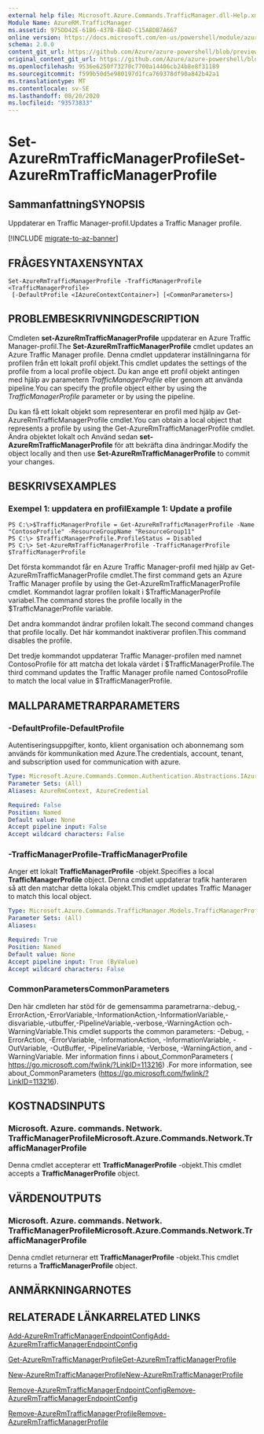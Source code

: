 ```yaml
---
external help file: Microsoft.Azure.Commands.TrafficManager.dll-Help.xml
Module Name: AzureRM.TrafficManager
ms.assetid: 975DD42E-61B6-437B-884D-C15A8DB7A667
online version: https://docs.microsoft.com/en-us/powershell/module/azurerm.trafficmanager/set-azurermtrafficmanagerprofile
schema: 2.0.0
content_git_url: https://github.com/Azure/azure-powershell/blob/preview/src/ResourceManager/TrafficManager/Commands.TrafficManager2/help/Set-AzureRmTrafficManagerProfile.md
original_content_git_url: https://github.com/Azure/azure-powershell/blob/preview/src/ResourceManager/TrafficManager/Commands.TrafficManager2/help/Set-AzureRmTrafficManagerProfile.md
ms.openlocfilehash: 9536e6250f73270c7700a14406cb24b8e8f31189
ms.sourcegitcommit: f599b50d5e980197d1fca769378df90a842b42a1
ms.translationtype: MT
ms.contentlocale: sv-SE
ms.lasthandoff: 08/20/2020
ms.locfileid: "93573833"
---
```

# <span data-ttu-id="98ee1-101">Set-AzureRmTrafficManagerProfile</span><span class="sxs-lookup"><span data-stu-id="98ee1-101">Set-AzureRmTrafficManagerProfile</span></span>

## <span data-ttu-id="98ee1-102">Sammanfattning</span><span class="sxs-lookup"><span data-stu-id="98ee1-102">SYNOPSIS</span></span>
<span data-ttu-id="98ee1-103">Uppdaterar en Traffic Manager-profil.</span><span class="sxs-lookup"><span data-stu-id="98ee1-103">Updates a Traffic Manager profile.</span></span>

[!INCLUDE [migrate-to-az-banner](../../includes/migrate-to-az-banner.md)]

## <span data-ttu-id="98ee1-104">FRÅGESYNTAXEN</span><span class="sxs-lookup"><span data-stu-id="98ee1-104">SYNTAX</span></span>

```
Set-AzureRmTrafficManagerProfile -TrafficManagerProfile <TrafficManagerProfile>
 [-DefaultProfile <IAzureContextContainer>] [<CommonParameters>]
```

## <span data-ttu-id="98ee1-105">PROBLEMBESKRIVNING</span><span class="sxs-lookup"><span data-stu-id="98ee1-105">DESCRIPTION</span></span>
<span data-ttu-id="98ee1-106">Cmdleten **set-AzureRmTrafficManagerProfile** uppdaterar en Azure Traffic Manager-profil.</span><span class="sxs-lookup"><span data-stu-id="98ee1-106">The **Set-AzureRmTrafficManagerProfile** cmdlet updates an Azure Traffic Manager profile.</span></span>
<span data-ttu-id="98ee1-107">Denna cmdlet uppdaterar inställningarna för profilen från ett lokalt profil objekt.</span><span class="sxs-lookup"><span data-stu-id="98ee1-107">This cmdlet updates the settings of the profile from a local profile object.</span></span>
<span data-ttu-id="98ee1-108">Du kan ange ett profil objekt antingen med hjälp av parametern *TrafficManagerProfile* eller genom att använda pipeline.</span><span class="sxs-lookup"><span data-stu-id="98ee1-108">You can specify the profile object either by using the *TrafficManagerProfile* parameter or by using the pipeline.</span></span>

<span data-ttu-id="98ee1-109">Du kan få ett lokalt objekt som representerar en profil med hjälp av Get-AzureRmTrafficManagerProfile cmdlet.</span><span class="sxs-lookup"><span data-stu-id="98ee1-109">You can obtain a local object that represents a profile by using the Get-AzureRmTrafficManagerProfile cmdlet.</span></span>
<span data-ttu-id="98ee1-110">Ändra objektet lokalt och Använd sedan **set-AzureRmTrafficManagerProfile** för att bekräfta dina ändringar.</span><span class="sxs-lookup"><span data-stu-id="98ee1-110">Modify the object locally and then use **Set-AzureRmTrafficManagerProfile** to commit your changes.</span></span>

## <span data-ttu-id="98ee1-111">BESKRIVS</span><span class="sxs-lookup"><span data-stu-id="98ee1-111">EXAMPLES</span></span>

### <span data-ttu-id="98ee1-112">Exempel 1: uppdatera en profil</span><span class="sxs-lookup"><span data-stu-id="98ee1-112">Example 1: Update a profile</span></span>
```
PS C:\>$TrafficManagerProfile = Get-AzureRmTrafficManagerProfile -Name "ContosoProfile" -ResourceGroupName "ResourceGroup11" 
PS C:\> $TrafficManagerProfile.ProfileStatus = Disabled
PS C:\> Set-AzureRmTrafficManagerProfile -TrafficManagerProfile $TrafficManagerProfile
```

<span data-ttu-id="98ee1-113">Det första kommandot får en Azure Traffic Manager-profil med hjälp av Get-AzureRmTrafficManagerProfile cmdlet.</span><span class="sxs-lookup"><span data-stu-id="98ee1-113">The first command gets an Azure Traffic Manager profile by using the Get-AzureRmTrafficManagerProfile cmdlet.</span></span>
<span data-ttu-id="98ee1-114">Kommandot lagrar profilen lokalt i $TrafficManagerProfile variabel.</span><span class="sxs-lookup"><span data-stu-id="98ee1-114">The command stores the profile locally in the $TrafficManagerProfile variable.</span></span>

<span data-ttu-id="98ee1-115">Det andra kommandot ändrar profilen lokalt.</span><span class="sxs-lookup"><span data-stu-id="98ee1-115">The second command changes that profile locally.</span></span>
<span data-ttu-id="98ee1-116">Det här kommandot inaktiverar profilen.</span><span class="sxs-lookup"><span data-stu-id="98ee1-116">This command disables the profile.</span></span>

<span data-ttu-id="98ee1-117">Det tredje kommandot uppdaterar Traffic Manager-profilen med namnet ContosoProfile för att matcha det lokala värdet i $TrafficManagerProfile.</span><span class="sxs-lookup"><span data-stu-id="98ee1-117">The third command updates the Traffic Manager profile named ContosoProfile to match the local value in $TrafficManagerProfile.</span></span>

## <span data-ttu-id="98ee1-118">MALLPARAMETRAR</span><span class="sxs-lookup"><span data-stu-id="98ee1-118">PARAMETERS</span></span>

### <span data-ttu-id="98ee1-119">-DefaultProfile</span><span class="sxs-lookup"><span data-stu-id="98ee1-119">-DefaultProfile</span></span>
<span data-ttu-id="98ee1-120">Autentiseringsuppgifter, konto, klient organisation och abonnemang som används för kommunikation med Azure.</span><span class="sxs-lookup"><span data-stu-id="98ee1-120">The credentials, account, tenant, and subscription used for communication with azure.</span></span>

```yaml
Type: Microsoft.Azure.Commands.Common.Authentication.Abstractions.IAzureContextContainer
Parameter Sets: (All)
Aliases: AzureRmContext, AzureCredential

Required: False
Position: Named
Default value: None
Accept pipeline input: False
Accept wildcard characters: False
```

### <span data-ttu-id="98ee1-121">-TrafficManagerProfile</span><span class="sxs-lookup"><span data-stu-id="98ee1-121">-TrafficManagerProfile</span></span>
<span data-ttu-id="98ee1-122">Anger ett lokalt **TrafficManagerProfile** -objekt.</span><span class="sxs-lookup"><span data-stu-id="98ee1-122">Specifies a local **TrafficManagerProfile** object.</span></span>
<span data-ttu-id="98ee1-123">Denna cmdlet uppdaterar trafik hanteraren så att den matchar detta lokala objekt.</span><span class="sxs-lookup"><span data-stu-id="98ee1-123">This cmdlet updates Traffic Manager to match this local object.</span></span>

```yaml
Type: Microsoft.Azure.Commands.TrafficManager.Models.TrafficManagerProfile
Parameter Sets: (All)
Aliases:

Required: True
Position: Named
Default value: None
Accept pipeline input: True (ByValue)
Accept wildcard characters: False
```

### <span data-ttu-id="98ee1-124">CommonParameters</span><span class="sxs-lookup"><span data-stu-id="98ee1-124">CommonParameters</span></span>
<span data-ttu-id="98ee1-125">Den här cmdleten har stöd för de gemensamma parametrarna:-debug,-ErrorAction,-ErrorVariable,-InformationAction,-InformationVariable,-disvariable,-utbuffer,-PipelineVariable,-verbose,-WarningAction och-WarningVariable.</span><span class="sxs-lookup"><span data-stu-id="98ee1-125">This cmdlet supports the common parameters: -Debug, -ErrorAction, -ErrorVariable, -InformationAction, -InformationVariable, -OutVariable, -OutBuffer, -PipelineVariable, -Verbose, -WarningAction, and -WarningVariable.</span></span> <span data-ttu-id="98ee1-126">Mer information finns i about_CommonParameters ( https://go.microsoft.com/fwlink/?LinkID=113216) .</span><span class="sxs-lookup"><span data-stu-id="98ee1-126">For more information, see about_CommonParameters (https://go.microsoft.com/fwlink/?LinkID=113216).</span></span>

## <span data-ttu-id="98ee1-127">KOSTNADS</span><span class="sxs-lookup"><span data-stu-id="98ee1-127">INPUTS</span></span>

### <span data-ttu-id="98ee1-128">Microsoft. Azure. commands. Network. TrafficManagerProfile</span><span class="sxs-lookup"><span data-stu-id="98ee1-128">Microsoft.Azure.Commands.Network.TrafficManagerProfile</span></span>
<span data-ttu-id="98ee1-129">Denna cmdlet accepterar ett **TrafficManagerProfile** -objekt.</span><span class="sxs-lookup"><span data-stu-id="98ee1-129">This cmdlet accepts a **TrafficManagerProfile** object.</span></span>

## <span data-ttu-id="98ee1-130">VÄRDEN</span><span class="sxs-lookup"><span data-stu-id="98ee1-130">OUTPUTS</span></span>

### <span data-ttu-id="98ee1-131">Microsoft. Azure. commands. Network. TrafficManagerProfile</span><span class="sxs-lookup"><span data-stu-id="98ee1-131">Microsoft.Azure.Commands.Network.TrafficManagerProfile</span></span>
<span data-ttu-id="98ee1-132">Denna cmdlet returnerar ett **TrafficManagerProfile** -objekt.</span><span class="sxs-lookup"><span data-stu-id="98ee1-132">This cmdlet returns a **TrafficManagerProfile** object.</span></span>

## <span data-ttu-id="98ee1-133">ANMÄRKNINGAR</span><span class="sxs-lookup"><span data-stu-id="98ee1-133">NOTES</span></span>

## <span data-ttu-id="98ee1-134">RELATERADE LÄNKAR</span><span class="sxs-lookup"><span data-stu-id="98ee1-134">RELATED LINKS</span></span>

[<span data-ttu-id="98ee1-135">Add-AzureRmTrafficManagerEndpointConfig</span><span class="sxs-lookup"><span data-stu-id="98ee1-135">Add-AzureRmTrafficManagerEndpointConfig</span></span>](./Add-AzureRmTrafficManagerEndpointConfig.md)

[<span data-ttu-id="98ee1-136">Get-AzureRmTrafficManagerProfile</span><span class="sxs-lookup"><span data-stu-id="98ee1-136">Get-AzureRmTrafficManagerProfile</span></span>](./Get-AzureRmTrafficManagerProfile.md)

[<span data-ttu-id="98ee1-137">New-AzureRmTrafficManagerProfile</span><span class="sxs-lookup"><span data-stu-id="98ee1-137">New-AzureRmTrafficManagerProfile</span></span>](./New-AzureRmTrafficManagerProfile.md)

[<span data-ttu-id="98ee1-138">Remove-AzureRmTrafficManagerEndpointConfig</span><span class="sxs-lookup"><span data-stu-id="98ee1-138">Remove-AzureRmTrafficManagerEndpointConfig</span></span>](./Remove-AzureRmTrafficManagerEndpointConfig.md)

[<span data-ttu-id="98ee1-139">Remove-AzureRmTrafficManagerProfile</span><span class="sxs-lookup"><span data-stu-id="98ee1-139">Remove-AzureRmTrafficManagerProfile</span></span>](./Remove-AzureRmTrafficManagerProfile.md)



